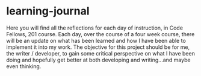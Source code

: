 # learning-journal
Here you will find all the reflections for each day of instruction, in Code Fellows, 201 course.
Each day, over the course of a four week course, there will be an update on what has been learned and how I have been able to implement it into my work.
The objective for this project should be for me, the writer / developer, to gain some critical perspective on what I have been doing and hopefully get better at both developing and writing...and maybe even thinking.
